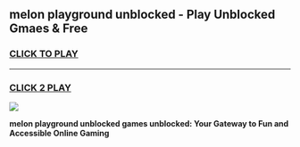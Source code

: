 
## melon playground unblocked - Play Unblocked Gmaes & Free
<h3>
<a href="https://premium.freeplayer.one?title=melon_playground_unblocked&ref=20F">CLICK TO PLAY</a></h3>
<hr>

<h3>
<a href="https://premium.freeplayer.one?title=melon_playground_unblocked&ref=20F">CLICK 2 PLAY</a>
  
</h3>

<a href="https://premium.freeplayer.one?title=melon_playground_unblocked&ref=20F/"><img src="https://clearcache.store/games.png"></a>


**melon playground unblocked games unblocked: Your Gateway to Fun and Accessible Online Gaming**
